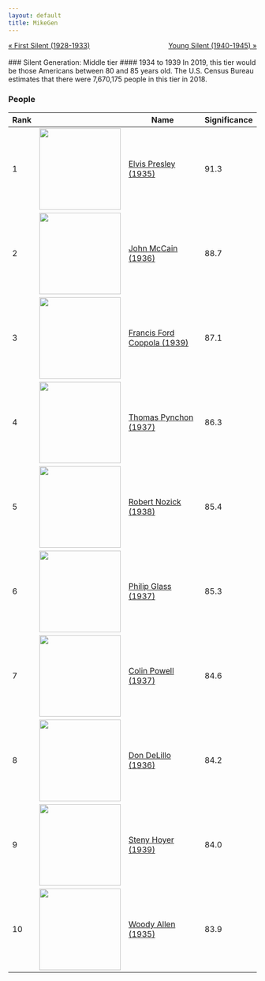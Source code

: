 ```yaml
---
layout: default
title: MikeGen
---
```

<div style="overflow: hidden"><a href="/mike-gen/generations/silent-first.html" class="previous" style="float: left !important">&laquo; First Silent (1928-1933)</a><a href="/mike-gen/generations/silent-young.html" class="next" style="float: right !important">Young Silent (1940-1945) &raquo;</a></div>
<br>
### Silent Generation: Middle tier
#### 1934 to 1939
In 2019, this tier would be those Americans between 80 and 85 years old. The U.S. Census Bureau estimates that there were 7,670,175 people in this tier in 2018. 

### People

Rank |     | Name                               | Significance 
---- | --- | ---------------------------------- | -------- 
1    | <img src="https://upload.wikimedia.org/wikipedia/commons/9/99/Elvis_Presley_promoting_Jailhouse_Rock.jpg" width="165" /> | [Elvis Presley (1935)](https://en.wikipedia.org/wiki/Elvis_Presley) | 91.3
2    | <img src="https://upload.wikimedia.org/wikipedia/commons/e/e1/John_McCain_official_portrait_2009.jpg" width="165" /> | [John McCain (1936)](https://en.wikipedia.org/wiki/John_McCain) | 88.7
3    | <img src="https://upload.wikimedia.org/wikipedia/commons/0/05/Francis_Ford_Coppola_2011_CC.jpg" width="165" /> | [Francis Ford Coppola (1939)](https://en.wikipedia.org/wiki/Francis_Ford_Coppola) | 87.1
4    | <img src="" width="165" /> | [Thomas Pynchon (1937)](https://en.wikipedia.org/wiki/Thomas_Pynchon) | 86.3
5    | <img src="https://upload.wikimedia.org/wikipedia/en/1/1d/Robert_nozick.jpg" width="165" /> | [Robert Nozick (1938)](https://en.wikipedia.org/wiki/Robert_Nozick) | 85.4
6    | <img src="https://upload.wikimedia.org/wikipedia/commons/f/f5/Philip_Glass_in_Florence%2C_Italy_-_1993.jpg" width="165" /> | [Philip Glass (1937)](https://en.wikipedia.org/wiki/Philip_Glass) | 85.3
7    | <img src="https://upload.wikimedia.org/wikipedia/commons/2/22/Colin_Powell_official_Secretary_of_State_photo.jpg" width="165" /> | [Colin Powell (1937)](https://en.wikipedia.org/wiki/Colin_Powell) | 84.6
8    | <img src="https://upload.wikimedia.org/wikipedia/commons/0/06/Don_delillo_nyc_02-cropped.jpg" width="165" /> | [Don DeLillo (1936)](https://en.wikipedia.org/wiki/Don_DeLillo) | 84.2
9    | <img src="https://upload.wikimedia.org/wikipedia/commons/e/e0/Steny_Hoyer%2C_official_photo_as_Whip.jpg" width="165" /> | [Steny Hoyer (1939)](https://en.wikipedia.org/wiki/Steny_Hoyer) | 84.0
10    | <img src="https://upload.wikimedia.org/wikipedia/commons/8/89/Woody_Allen_Cannes_2016.jpg" width="165" /> | [Woody Allen (1935)](https://en.wikipedia.org/wiki/Woody_Allen) | 83.9


